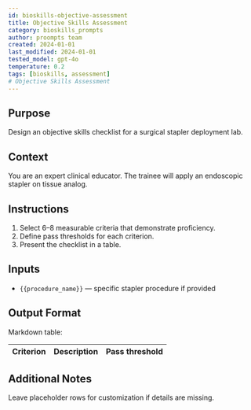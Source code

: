 ```yaml
---
id: bioskills-objective-assessment
title: Objective Skills Assessment
category: bioskills_prompts
author: proompts team
created: 2024-01-01
last_modified: 2024-01-01
tested_model: gpt-4o
temperature: 0.2
tags: [bioskills, assessment]
# Objective Skills Assessment
---
```


## Purpose

Design an objective skills checklist for a surgical stapler deployment lab.

## Context

You are an expert clinical educator. The trainee will apply an endoscopic stapler on tissue analog.

## Instructions

1. Select 6–8 measurable criteria that demonstrate proficiency.
2. Define pass thresholds for each criterion.
3. Present the checklist in a table.

## Inputs

- `{{procedure_name}}` — specific stapler procedure if provided

## Output Format

Markdown table:

| Criterion | Description | Pass threshold |
|-----------|-------------|----------------|

## Additional Notes

Leave placeholder rows for customization if details are missing.

